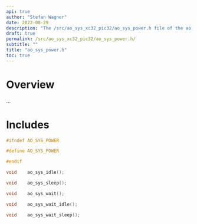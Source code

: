 ```yaml
---
api: true
author: "Stefan Wagner"
date: 2022-08-29
description: "The /src/ao_sys_xc32_pic32/ao_sys_power.h file of the ao real-time operating system."
draft: true
permalink: /src/ao_sys_xc32_pic32/ao_sys_power.h/ 
subtitle: ""
title: "ao_sys_power.h"
toc: true
---
```


# Overview

...

# Includes

```c
#ifndef AO_SYS_POWER

#define AO_SYS_POWER

#endif

void    ao_sys_idle();

void    ao_sys_sleep();

void    ao_sys_wait();

void    ao_sys_wait_idle();

void    ao_sys_wait_sleep();

```
